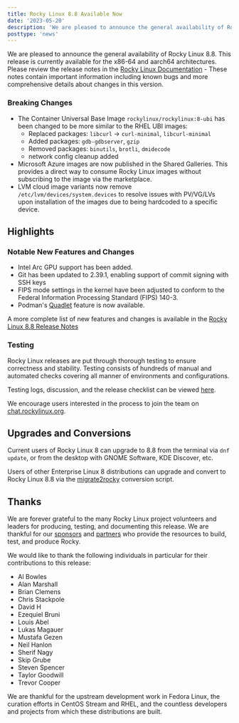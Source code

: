 ```yaml
---
title: Rocky Linux 8.8 Available Now
date: '2023-05-20'
description: 'We are pleased to announce the general availability of Rocky Linux 8.8. Read to learn more!'
posttype: 'news'
---
```


We are pleased to announce the general availability of Rocky Linux 8.8. This release is currently available for the x86-64 and aarch64 architectures. Please review the release notes in the [Rocky Linux Documentation](https://docs.rockylinux.org/release_notes/8_8) - These notes contain important information including known bugs and more comprehensive details about changes in this version.

### Breaking Changes

* The Container Universal Base Image `rockylinux/rockylinux:8-ubi` has been changed to be more similar to the RHEL UBI images:
    * Replaced packages: `libcurl` -> `curl-minimal`, `libcurl-minimal`
    * Added packages: `gdb-gdbserver`, `gzip`
    * Removed packages: `binutils`, `brotli`, `dmidecode`
    * network config cleanup added
* Microsoft Azure images are now published in the Shared Galleries. This provides a direct way to consume Rocky Linux images without subscribing to the image via the marketplace.
* LVM cloud image variants now remove `/etc/lvm/devices/system.devices` to resolve issues with PV/VG/LVs upon installation of the images due to being hardcoded to a specific device.

## Highlights

### Notable New Features and Changes

* Intel Arc GPU support has been added.
* Git has been updated to 2.39.1, enabling support of commit signing with SSH keys
* FIPS mode settings in the kernel have been adjusted to conform to the Federal Information Processing Standard (FIPS) 140-3.
* Podman's [Quadlet](https://www.redhat.com/sysadmin/quadlet-podman) feature is now available.

A more complete list of new features and changes is available in the [Rocky Linux 8.8 Release Notes](https://docs.rockylinux.org/release_notes/8_8)

### Testing

Rocky Linux releases are put through thorough testing to ensure correctness and stability. Testing consists of hundreds of manual and automated checks covering all manner of environments and configurations.

Testing logs, discussion, and the release checklist can be viewed [here](https://chat.rockylinux.org/rocky-linux/channels/rocky-release-v88).

We encourage users interested in the process to join the team on [chat.rockylinux.org](https://chat.rockylinux.org/rocky-linux/channels/testing).

## Upgrades and Conversions

Current users of Rocky Linux 8 can upgrade to 8.8 from the terminal via `dnf update`, or from the desktop with GNOME Software, KDE Discover, etc.

Users of other Enterprise Linux 8 distributions can upgrade and convert to Rocky Linux 8.8 via the [migrate2rocky](https://github.com/rocky-linux/rocky-tools/blob/main/migrate2rocky/migrate2rocky.sh) conversion script.

## Thanks

We are forever grateful to the many Rocky Linux project volunteers and leaders for producing, testing, and documenting this release. We are thankful for our [sponsors](/sponsors) and [partners](/partners) who provide the resources to build, test, and produce Rocky.

We would like to thank the following individuals in particular for their contributions to this release:

* Al Bowles
* Alan Marshall
* Brian Clemens
* Chris Stackpole
* David H
* Ezequiel Bruni
* Louis Abel
* Lukas Magauer
* Mustafa Gezen
* Neil Hanlon
* Sherif Nagy
* Skip Grube
* Steven Spencer
* Taylor Goodwill
* Trevor Cooper

We are thankful for the upstream development work in Fedora Linux, the curation efforts in CentOS Stream and RHEL, and the countless developers and projects from which these distributions are built.

